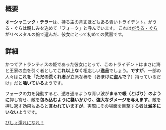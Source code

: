 <!-- title: オーシャニック・テラー -->

<!-- quote: くすぐり役に、回復役、そして……モップ？ -->

<!-- chapters: 0 -->

<!-- images: (グラが初めてオーシャニック・テラーを手にする場面), (インベントリに表示されたオーシャニック・テラー), (オーシャニック・テラーの能力発動シーン) -->

<!-- model: true -->

## 概要

**オーシャニック・テラー**は、持ち主の背丈ほどもある青いトライデント。がうる・ぐらは親しみを込めて「フォーク」と呼んでいます。
これは[がうる・ぐら](#entry:gura-entry)がリベスタルの旅で選んだ、彼女にとって初めての武器です。

## 詳細

かつてアトランティスの姫であった彼女にとって、このトライデントはまさに海と王家の血を引く者として**これ以上なく**相応しい**逸品**でしょう。**ですが**、一部の人々は**これを**「**ただの荒くれ者**が立派な棒を（**おまけに盗んで？**）持っているだけ」だと**囁いている**ようです。

フォークの力を発動すると、透き通るような青い波が**まるで帳（とばり）のように**押し寄せ、敵を**包み込むように襲いかかり、強大なダメージを与えます**。敵を押し返す効果もあると**言われていますが**、実際にその場面を目撃する者は**滅多にいない**ようです。

[びしょ濡れになれ！](#embed:https://www.youtube.com/live/PJtapc2_7ok?si=cvMAuRigm1F37XG_&t=5396)